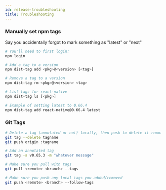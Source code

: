 ```yaml
---
id: release-troubleshooting
title: Troubleshooting
---
```


### Manually set npm tags

Say you accidentally forgot to mark something as "latest" or "next"

```bash
# You'll need to first login:
npm login

# Add a tag to a version
npm dist-tag add <pkg>@<version> [<tag>]

# Remove a tag to a version
npm dist-tag rm <pkg>@<version> <tag>

# List tags for react-native
npm dist-tag ls [<pkg>]

# Example of setting latest to 0.66.4
npm dist-tag add react-native@0.66.4 latest
```

### Git Tags

```bash
# Delete a tag (annotated or not) locally, then push to delete it remotely
git tag --delete tagname
git push origin :tagname

# Add an annotated tag
git tag -a v0.65.3 -m "whatever message"

# Make sure you pull with tags
git pull <remote> <branch> --tags

# Make sure you push any local tags you added/removed
git push <remote> <branch> --follow-tags
```
